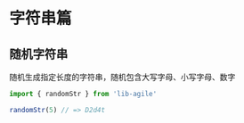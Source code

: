 # 字符串篇

## 随机字符串

随机生成指定长度的字符串，随机包含大写字母、小写字母、数字

```javascript
import { randomStr } from 'lib-agile'

randomStr(5) // => D2d4t
```
